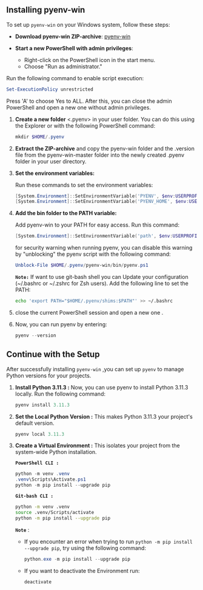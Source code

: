 
## Installing pyenv-win

To set up `pyenv-win` on your Windows system, follow these steps:

- **Download pyenv-win ZIP-archive**: [pyenv-win](https://github.com/pyenv-win/pyenv-win/archive/master.zip)

- **Start a new PowerShell with admin privileges**:
   - Right-click on the PowerShell icon in the start menu.
   - Choose "Run as administrator."

Run the following command to enable script execution:
   ```PowerShell
   Set-ExecutionPolicy unrestricted
   ```
Press 'A' to choose Yes to ALL. After this, you can close the admin PowerShell and open a new one without admin privileges.

1. **Create a new folder** <.pyenv> in your user folder. You can do this using the Explorer or with the following PowerShell command:
    ```PowerShell
    mkdir $HOME/.pyenv
    ```
2. **Extract the ZIP-archive** and copy the pyenv-win folder and the .version file from the pyenv-win-master folder into the newly created .pyenv folder in your user directory.
3. **Set the environment variables:**

    Run these commands to set the environment variables:
    ```PowerShell
    [System.Environment]::SetEnvironmentVariable('PYENV', $env:USERPROFILE + "\.pyenv\pyenv-win\", "User")
    [System.Environment]::SetEnvironmentVariable('PYENV_HOME', $env:USERPROFILE + "\.pyenv\pyenv-win\", "User")
    ```
4. **Add the bin folder to the PATH variable:**

    Add pyenv-win to your PATH for easy access. Run this command:
    ```PowerShell
    [System.Environment]::SetEnvironmentVariable('path', $env:USERPROFILE + "\.pyenv\pyenv-win\bin;" + $env:USERPROFILE + "\.pyenv\pyenv-win\shims;" + [System.Environment]::GetEnvironmentVariable('path', "User"), "User")
    ```
    for security warning when running pyenv, you can disable this warning by "unblocking" the pyenv script with the following command:
    ```PowerShell
    Unblock-File $HOME/.pyenv/pyenv-win/bin/pyenv.ps1
    ```
    **`Note:`** If want to use git-bash shell you can Update your configuration (~/.bashrc or ~/.zshrc for Zsh users). Add the following line to set the PATH:

     ```BASH
    echo 'export PATH="$HOME/.pyenv/shims:$PATH"' >> ~/.bashrc
    ```
5. close the current PowerShell session and open a new one .

6. Now, you can run pyenv by entering:
    ```PowerShell
    pyenv --version
    ```
## Continue with the Setup
After successfully installing `pyenv-win` ,you can set up `pyenv` to manage Python versions for your projects.
1. **Install Python 3.11.3 :**
    Now, you can use pyenv to install Python 3.11.3 locally. Run the following command:
    ```PowerShell
    pyenv install 3.11.3
    ```
2. **Set the Local Python Version :**
This makes Python 3.11.3 your project's default version.   
    ```PowerShell
    pyenv local 3.11.3
    ```
3. **Create a Virtual Environment :**
This isolates your project from the system-wide Python installation.

    **`PowerShell CLI :`**

    ```PowerShell
    python -m venv .venv
    .venv\Scripts\Activate.ps1
    python -m pip install --upgrade pip
    ``` 
    
    **`Git-bash CLI :`**
    ```BASH
    python -m venv .venv
    source .venv/Scripts/activate
    python -m pip install --upgrade pip
    ```

    **`Note`** : 
    - If you encounter an error when trying to run `python -m pip install --upgrade pip`, try using the following command:
        ```PowerShell
        python.exe -m pip install --upgrade pip
        ```

    - If you want to deactivate the Environment run:
        ```PowerShell 
        deactivate
        ```